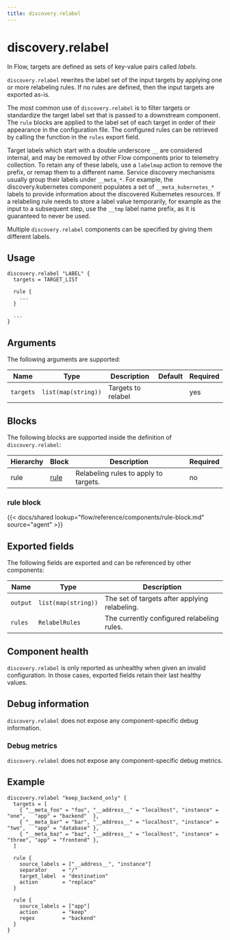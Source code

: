 ```yaml
---
title: discovery.relabel
---
```


# discovery.relabel

In Flow, targets are defined as sets of key-value pairs called _labels_.

`discovery.relabel` rewrites the label set of the input targets by applying one
or more relabeling rules. If no rules are defined, then the input targets are
exported as-is.

The most common use of `discovery.relabel` is to filter targets or standardize
the target label set that is passed to a downstream component. The `rule`
blocks are applied to the label set of each target in order of their appearance
in the configuration file. The configured rules can be retrieved by calling the
function in the `rules` export field.

Target labels which start with a double underscore `__` are considered
internal, and may be removed by other Flow components prior to telemetry
collection. To retain any of these labels, use a `labelmap` action to remove
the prefix, or remap them to a different name. Service discovery mechanisms
usually group their labels under `__meta_*`. For example, the
discovery.kubernetes component populates a set of `__meta_kubernetes_*` labels
to provide information about the discovered Kubernetes resources. If a
relabeling rule needs to store a label value temporarily, for example as the
input to a subsequent step, use the `__tmp` label name prefix, as it is
guaranteed to never be used.

Multiple `discovery.relabel` components can be specified by giving them
different labels.

## Usage

```river
discovery.relabel "LABEL" {
  targets = TARGET_LIST

  rule {
    ...
  }

  ...
}
```

## Arguments

The following arguments are supported:

Name | Type | Description | Default | Required
---- | ---- | ----------- | ------- | --------
`targets` | `list(map(string))` | Targets to relabel | | yes

## Blocks

The following blocks are supported inside the definition of
`discovery.relabel`:

Hierarchy | Block | Description | Required
--------- | ----- | ----------- | --------
rule | [rule][] | Relabeling rules to apply to targets. | no

[rule]: #rule-block

### rule block

{{< docs/shared lookup="flow/reference/components/rule-block.md" source="agent" >}}

## Exported fields

The following fields are exported and can be referenced by other components:

Name | Type | Description
---- | ---- | -----------
`output` | `list(map(string))` | The set of targets after applying relabeling.
`rules`    | `RelabelRules` | The currently configured relabeling rules.

## Component health

`discovery.relabel` is only reported as unhealthy when given an invalid
configuration. In those cases, exported fields retain their last healthy
values.

## Debug information

`discovery.relabel` does not expose any component-specific debug information.

### Debug metrics

`discovery.relabel` does not expose any component-specific debug metrics.

## Example

```river
discovery.relabel "keep_backend_only" {
  targets = [
    { "__meta_foo" = "foo", "__address__" = "localhost", "instance" = "one",   "app" = "backend"  },
    { "__meta_bar" = "bar", "__address__" = "localhost", "instance" = "two",   "app" = "database" },
    { "__meta_baz" = "baz", "__address__" = "localhost", "instance" = "three", "app" = "frontend" },
  ]

  rule {
    source_labels = ["__address__", "instance"]
    separator     = "/"
    target_label  = "destination"
    action        = "replace"
  }

  rule {
    source_labels = ["app"]
    action        = "keep"
    regex         = "backend"
  }
}
```


